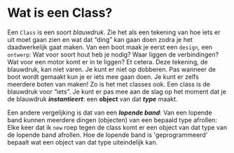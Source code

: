 

# Wat is een Class?

Een `Class` is een soort *blauwdruk*. Zie het als een tekening van hoe iets er uit moet gaan zien en wat dat “ding” kan gaan doen zodra je het daadwerkelijk gaat maken. Van een boot maak je eerst een `design`, een `ontwerp`: Wat voor soort hout heb je nodig? Waar liggen de verbindingen? Wat voor een motor komt er in te liggen? Et cetera. Deze tekening, de blauwdruk, kan niet varen. Je kunt er niet op dobberen. Pas wanneer de boot wordt gemaakt kun je er iets mee gaan doen. Je kunt er zelfs meerdere boten van maken! Zo is het met classes ook. Een class is de blauwdruk voor “iets”. Je kunt er pas mee aan de slag op het moment dat je de blauwdruk ***instantieert***: een **object** van dat ***type*** maakt.

Een andere vergelijking is dat van een ***lopende band***: Van een lopende band kunnen meerdere dingen (objecten) van een bepaald type afrollen: Elke keer dat ik `new` roep tegen de class komt er een object van dat type van de lopende band afrollen. Hoe de lopende band is 'geprogrammeerd' bepaalt wat een object van dat type uiteindelijk kan.
